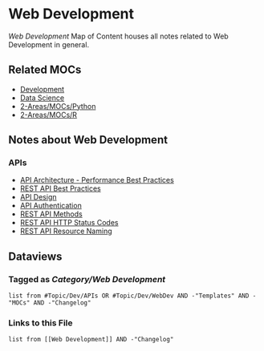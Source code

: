 # Web Development

*Web Development* Map of Content houses all notes related to Web Development in general.

## Related MOCs

* [Development](Development.md)
* [Data Science](Data%20Science.md)
* [2-Areas/MOCs/Python](Python.md)
* [2-Areas/MOCs/R](R.md)

## Notes about Web Development

### APIs

* [API Architecture - Performance Best Practices](../../0-Slipbox/API%20Architecture%20-%20Performance%20Best%20Practices.md)
* [REST API Best Practices](../../0-Slipbox/REST%20API%20Best%20Practices.md)
* [API Design](../../0-Slipbox/API%20Design.md)
* [API Authentication](../../0-Slipbox/API%20Authentication.md)
* [REST API Methods](../../0-Slipbox/REST%20API%20Methods.md)
* [REST API HTTP Status Codes](../../0-Slipbox/REST%20API%20HTTP%20Status%20Codes.md)
* [REST API Resource Naming](../../0-Slipbox/REST%20API%20Resource%20Naming.md)

## Dataviews

### Tagged as *Category/Web Development*

````dataview
list from #Topic/Dev/APIs OR #Topic/Dev/WebDev AND -"Templates" AND -"MOCs" AND -"Changelog"
````

### Links to this File

````dataview
list from [[Web Development]] AND -"Changelog"
````
